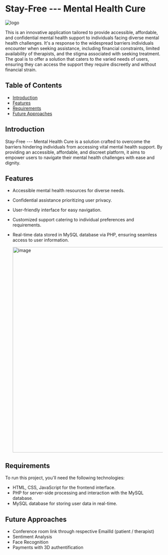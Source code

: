 # Stay-Free --- Mental Health Cure

  ![logo](https://github.com/richayadav03/Stay_Free-Mental_Health_Cure/assets/124400638/824c7037-853e-4dac-a01a-c311ba38fab8)

This is an innovative application tailored to provide accessible, affordable, and confidential mental health support to individuals facing diverse mental health challenges. It's a response to the widespread barriers individuals encounter when seeking assistance, including financial constraints, limited availability of therapists, and the stigma associated with seeking treatment. The goal is to offer a solution that caters to the varied needs of users, ensuring they can access the support they require discreetly and without financial strain.

## Table of Contents

- [Introduction](#introduction)
- [Features](#features)
- [Requirements](#requirements)
- [Future Approaches](#future)

## Introduction

Stay-Free --- Mental Health Cure is a solution crafted to overcome the barriers hindering individuals from accessing vital mental health support. By providing an accessible, affordable, and discreet platform, it aims to empower users to navigate their mental health challenges with ease and dignity.

## Features

- Accessible mental health resources for diverse needs.
- Confidential assistance prioritizing user privacy.
- User-friendly interface for easy navigation.
- Customized support catering to individual preferences and requirements.
- Real-time data stored in MySQL database via PHP, ensuring seamless access to user information.
  
  <img width="655" alt="image" src="https://github.com/richayadav03/Stay_Free-Mental_Health_Cure/assets/124400638/19098c36-5d8c-4d2c-b095-1ce4b6178db4">

## Requirements

To run this project, you'll need the following technologies:

- HTML, CSS, JavaScript for the frontend interface.
- PHP for server-side processing and interaction with the MySQL database.
- MySQL database for storing user data in real-time.

## Future Approaches

- Conference room link through respective EmailId (patient / therapist)
- Sentiment Analysis
- Face Recognition
- Payments with 3D authentification
